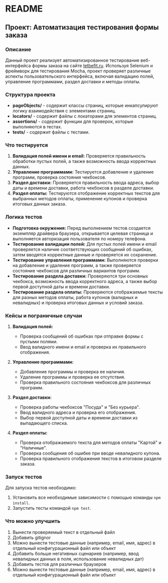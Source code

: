 
# README

## Проект: Автоматизация тестирования формы заказа

### Описание
Данный проект реализует автоматизированное тестирование веб-интерфейса формы заказа на сайте [letbefit.ru](https://letbefit.ru/). Используя Selenium и фреймворк для тестирования Mocha, проект проверяет различные аспекты пользовательского интерфейса, включая валидацию полей, управление программами, раздел доставки и методы оплаты.

### Структура проекта
- **pageObjects/** - содержит классы страниц, которые инкапсулируют логику взаимодействия с элементами страниц.
- **locators/** - содержит файлы с локаторами для элементов страниц.
- **assertions/** - содержит функции для проверок, которые выполняются в тестах.
- **tests/** - содержит файлы с тестами.

### Что тестируется

1. **Валидация полей имени и email:** Проверяется правильность обработки пустых полей, а также возможность ввода корректных данных.
2. **Управление программами:** Тестируется добавление и удаление программ, проверка состояния чекбоксов.
3. **Раздел доставки:** Проверяется правильность ввода адреса, выбор даты и времени доставки, работа чекбоксов в разделе доставки.
4. **Раздел оплаты:** Тестируются отображение корректных текстов для выбранных методов оплаты, применение купонов и проверка итоговых данных заказа.

### Логика тестов

- **Подготовка окружения:** Перед выполнением тестов создается экземпляр драйвера браузера, открывается целевая страница и выполняется авторизация пользователя по номеру телефона.
- **Тестирование валидации полей:** Для пустых полей имени и email проверяется наличие соответствующих сообщений об ошибках, затем вводятся корректные данные и проверяется их сохранение.
- **Тестирование управления программами:** Выполняются проверки на добавление и удаление программ, а также проверяется состояние чекбоксов для различных вариантов программ.
- **Тестирование раздела доставки:** Проверяются три основных чекбокса, возможность ввода корректного адреса, а также выбор первой доступной даты и времени доставки.
- **Тестирование раздела оплаты:** Проверяются отображаемые тексты для разных методов оплаты, работа купонов (валидных и невалидных) и проверка итоговых данных и условий заказа.

### Кейсы и пограничные случаи

1. **Валидация полей:**
   - Проверка сообщений об ошибках при отправке формы с пустыми полями.
   - Ввод валидного имени и email и проверка их правильного отображения.

2. **Управление программами:**
   - Добавление программы и проверка ее наличия.
   - Удаление программы и проверка ее отсутствия.
   - Проверка правильного состояния чекбоксов для различных программ.

3. **Раздел доставки:**
   - Проверка работы чекбоксов "Посуда" и "Без курьера".
   - Ввод валидного адреса и проверка его отображения.
   - Выбор первой доступной даты и времени доставки из выпадающего списка.

4. **Раздел оплаты:**
   - Проверка отображаемого текста для методов оплаты "Картой" и "Наличные".
   - Проверка сообщения об ошибке при вводе невалидного купона.
   - Проверка правильного отображения текстов в итоговом разделе заказа.

### Запуск тестов
Для запуска тестов необходимо:
1. Установить все необходимые зависимости с помощью команды `npm install`.
2. Запустить тесты командой `npm test`.

### Что можно улучшить
1. Вынести проверяемый текст в отдельный файл
2. Добавить gitignor
3. Можно вынести тестовые данные (например, email, имя, адрес) в отдельный конфигурационный файл или объект
4. Добавить больше негативных сценариев (например, ввод невалидных данных в поля, использование невалидных дат)
5. Добавить тестов для различных браузеров
6. Можно вынести тестовые данные (например, email, имя, адрес) в отдельный конфигурационный файл или объект

